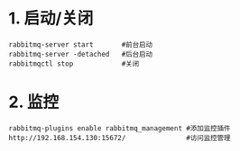 # 1. 启动/关闭
```
rabbitmq-server start       #前台启动
rabbitmq-server -detached   #后台启动
rabbitmqctl stop            #关闭
```

# 2. 监控
```
rabbitmq-plugins enable rabbitmq_management #添加监控插件
http://192.168.154.130:15672/               #访问监控管理
```
